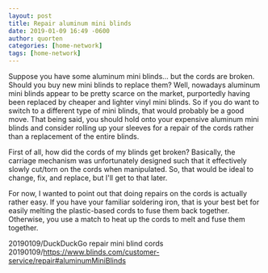 ```yaml
---
layout: post
title: Repair aluminum mini blinds
date: 2019-01-09 16:49 -0600
author: quorten
categories: [home-network]
tags: [home-network]
---
```


Suppose you have some aluminum mini blinds... but the cords are
broken.  Should you buy new mini blinds to replace them?  Well,
nowadays aluminum mini blinds appear to be pretty scarce on the
market, purportedly having been replaced by cheaper and lighter vinyl
mini blinds.  So if you do want to switch to a different type of mini
blinds, that would probably be a good move.  That being said, you
should hold onto your expensive aluminum mini blinds and consider
rolling up your sleeves for a repair of the cords rather than a
replacement of the entire blinds.

First of all, how did the cords of my blinds get broken?  Basically,
the carriage mechanism was unfortunately designed such that it
effectively slowly cut/torn on the cords when manipulated.  So, that
would be ideal to change, fix, and replace, but I'll get to that
later.

For now, I wanted to point out that doing repairs on the cords is
actually rather easy.  If you have your familiar soldering iron, that
is your best bet for easily melting the plastic-based cords to fuse
them back together.  Otherwise, you use a match to heat up the cords
to melt and fuse them together.

20190109/DuckDuckGo repair mini blind cords  
20190109/https://www.blinds.com/customer-service/repair#aluminumMiniBlinds

